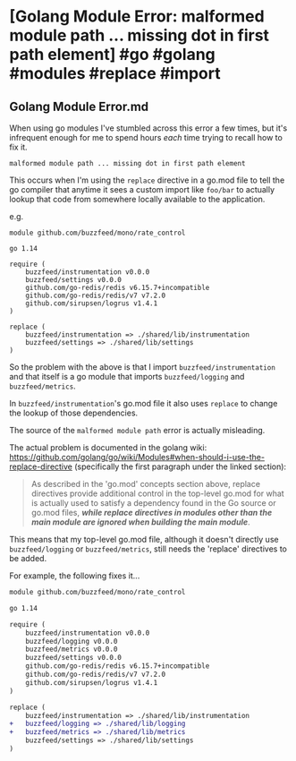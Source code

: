 # [Golang Module Error: malformed module path ... missing dot in first path element] #go #golang #modules #replace #import

## Golang Module Error.md

When using go modules I've stumbled across this error a few times, but it's infrequent enough for me to spend hours _each_ time trying to recall how to fix it.

```
malformed module path ... missing dot in first path element
```

This occurs when I'm using the `replace` directive in a go.mod file to tell the go compiler that anytime it sees a custom import like `foo/bar` to actually lookup that code from somewhere locally available to the application.

e.g.

```
module github.com/buzzfeed/mono/rate_control

go 1.14

require (
	buzzfeed/instrumentation v0.0.0
	buzzfeed/settings v0.0.0
	github.com/go-redis/redis v6.15.7+incompatible
	github.com/go-redis/redis/v7 v7.2.0
	github.com/sirupsen/logrus v1.4.1
)

replace (
	buzzfeed/instrumentation => ./shared/lib/instrumentation
	buzzfeed/settings => ./shared/lib/settings
)
```

So the problem with the above is that I import `buzzfeed/instrumentation` and that itself is a go module that imports `buzzfeed/logging` and `buzzfeed/metrics`.

In `buzzfeed/instrumentation`'s go.mod file it also uses `replace` to change the lookup of those dependencies.

The source of the `malformed module path` error is actually misleading.

The actual problem is documented in the golang wiki: https://github.com/golang/go/wiki/Modules#when-should-i-use-the-replace-directive (specifically the first paragraph under the linked section):

> As described in the 'go.mod' concepts section above, replace directives provide additional control in the top-level go.mod for what is actually used to satisfy a dependency found in the Go source or go.mod files, **_while replace directives in modules other than the main module are ignored when building the main module_**.

This means that my top-level go.mod file, although it doesn't directly use `buzzfeed/logging` or `buzzfeed/metrics`, still needs the 'replace' directives to be added.

For example, the following fixes it...

```diff
module github.com/buzzfeed/mono/rate_control

go 1.14

require (
	buzzfeed/instrumentation v0.0.0
	buzzfeed/logging v0.0.0
	buzzfeed/metrics v0.0.0
	buzzfeed/settings v0.0.0
	github.com/go-redis/redis v6.15.7+incompatible
	github.com/go-redis/redis/v7 v7.2.0
	github.com/sirupsen/logrus v1.4.1
)

replace (
	buzzfeed/instrumentation => ./shared/lib/instrumentation
+	buzzfeed/logging => ./shared/lib/logging
+	buzzfeed/metrics => ./shared/lib/metrics
	buzzfeed/settings => ./shared/lib/settings
)
```

